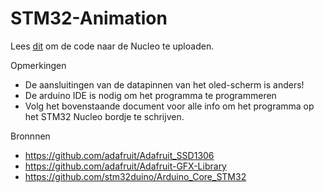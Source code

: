 # STM32-Animation
Lees [dit](https://github.com/ArthurVnL/STM32-Stick/raw/master/Read%20before%20opening%20code.docx) om de code naar de Nucleo te uploaden.

Opmerkingen
- De aansluitingen van de datapinnen van het oled-scherm is anders!
- De arduino IDE is nodig om het programma te programmeren
- Volg het bovenstaande document voor alle info om het programma op het STM32 Nucleo bordje te schrijven.

Bronnnen
- https://github.com/adafruit/Adafruit_SSD1306
- https://github.com/adafruit/Adafruit-GFX-Library
- https://github.com/stm32duino/Arduino_Core_STM32

